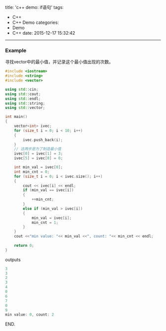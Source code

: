 title: 'c++ demo: if语句'
tags:
  - C++
  - C++ Demo
categories:
  - Demo
  - C++
date: 2015-12-17 15:32:42
---

### Example ###

寻找vector中的最小值，并记录这个最小值出现的次数。

<!-- more -->

```C++
#include <iostream>
#include <string>
#include <vector>

using std::cin;
using std::cout;
using std::endl;
using std::string;
using std::vector;

int main()
{
	vector<int> ivec;
	for (size_t i = 0; i < 10; i++)
	{
		ivec.push_back(i);
	}
	// 这两步是为了制造最小值
	ivec[0] = ivec[1] = 3;
	ivec[5] = ivec[8] = 0;

	int min_val = ivec[0];
	int min_cnt = 0;
	for (size_t i = 0; i < ivec.size(); i++)
	{
		cout << ivec[i] << endl;
		if (min_val == ivec[i])
		{
			++min_cnt;
		}
		else if (min_val > ivec[i])
		{
			min_val = ivec[i];
			min_cnt = 1;
		}
	}
	cout <<"min value: "<< min_val <<", count: "<< min_cnt << endl;
	
	return 0;
}
```

outputs

```C++
3
3
2
3
4
0
6
7
0
9
min value: 0, count: 2
```

END.
